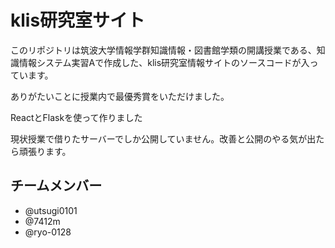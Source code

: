 # klis研究室サイト
このリポジトリは筑波大学情報学群知識情報・図書館学類の開講授業である、知識情報システム実習Aで作成した、klis研究室情報サイトのソースコードが入っています。

ありがたいことに授業内で最優秀賞をいただけました。

ReactとFlaskを使って作りました

現状授業で借りたサーバーでしか公開していません。改善と公開のやる気が出たら頑張ります。

## チームメンバー
- @utsugi0101
- @7412m
- @ryo-0128

